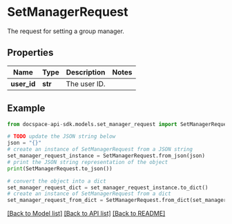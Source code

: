 # SetManagerRequest
The request for setting a group manager.

## Properties

Name | Type | Description | Notes
------------ | ------------- | ------------- | -------------
**user_id** | **str** | The user ID. | 

## Example

```python
from docspace-api-sdk.models.set_manager_request import SetManagerRequest

# TODO update the JSON string below
json = "{}"
# create an instance of SetManagerRequest from a JSON string
set_manager_request_instance = SetManagerRequest.from_json(json)
# print the JSON string representation of the object
print(SetManagerRequest.to_json())

# convert the object into a dict
set_manager_request_dict = set_manager_request_instance.to_dict()
# create an instance of SetManagerRequest from a dict
set_manager_request_from_dict = SetManagerRequest.from_dict(set_manager_request_dict)
```
[[Back to Model list]](../README.md#documentation-for-models) [[Back to API list]](../README.md#documentation-for-api-endpoints) [[Back to README]](../README.md)


